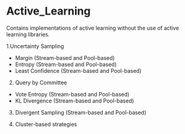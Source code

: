 # Active_Learning
Contains implementations of active learning without the use of active learning libraries.

1.Uncertainty Sampling
- Margin (Stream-based and Pool-based)
- Entropy (Stream-based and Pool-based)
- Least Confidence (Stream-based and Pool-based)

2. Query by Committee
- Vote Entropy (Stream-based and Pool-based)
- KL Divergence (Stream-based and Pool-based)

3. Divergent Sampling (Stream-based and Pool-based)

4. Cluster-based strategies
